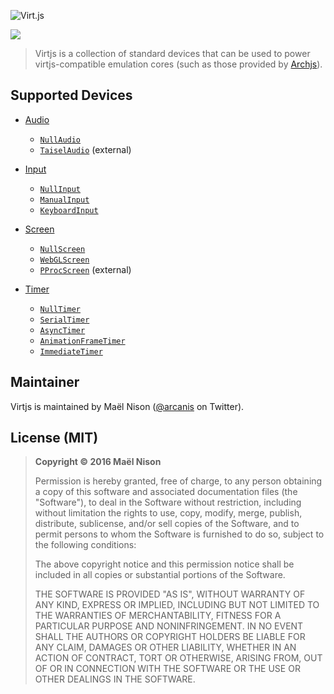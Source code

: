 ![Virt.js](http://arcanis.github.io/virtjs/documents/assets/logo.png)

![](http://arcanis.github.io/virtjs/documents/assets/github-banner.png)

> Virtjs is a collection of standard devices that can be used to power virtjs-compatible emulation cores (such as those provided by [Archjs](https://github.com/start9/archjs)).

## Supported Devices

  - [Audio](https://arcanis.github.io/virtjs/documentation/Audio.html)
      - [`NullAudio`](https://arcanis.github.io/virtjs/documentation/NullAudio.html)
      - [`TaiselAudio`](https://github.com/start9/taisel) (external)

  - [Input](https://arcanis.github.io/virtjs/documentation/Input.html)
      - [`NullInput`](https://arcanis.github.io/virtjs/documentation/NullInput.html)
      - [`ManualInput`](https://arcanis.github.io/virtjs/documentation/Manual.html)
      - [`KeyboardInput`](https://arcanis.github.io/virtjs/documentation/KeyboardInput.html)

  - [Screen](https://arcanis.github.io/virtjs/documentation/Screen.html)
      - [`NullScreen`](https://arcanis.github.io/virtjs/documentation/NullScreen.html)
      - [`WebGLScreen`](https://arcanis.github.io/virtjs/documentation/WebGLScreen.html)
      - [`PProcScreen`](https://github.com/start9/pprocjs) (external)

  - [Timer](https://arcanis.github.io/virtjs/documentation/Timer.html)
      - [`NullTimer`](https://arcanis.github.io/virtjs/documentation/NullTimer.html)
      - [`SerialTimer`](https://arcanis.github.io/virtjs/documentation/SerialTimer.html)
      - [`AsyncTimer`](https://arcanis.github.io/virtjs/documentation/AsyncTimer.html)
      - [`AnimationFrameTimer`](https://arcanis.github.io/virtjs/documentation/AnimationFrameTimer.html)
      - [`ImmediateTimer`](https://arcanis.github.io/virtjs/documentation/ImmediateTimer.html)

## Maintainer

Virtjs is maintained by Maël Nison ([@arcanis](https://twitter.com/arcanis) on Twitter).

## License (MIT)

> **Copyright © 2016 Maël Nison**
>
> Permission is hereby granted, free of charge, to any person obtaining a copy of this software and associated documentation files (the "Software"), to deal in the Software without restriction, including without limitation the rights to use, copy, modify, merge, publish, distribute, sublicense, and/or sell copies of the Software, and to permit persons to whom the Software is furnished to do so, subject to the following conditions:
>
> The above copyright notice and this permission notice shall be included in all copies or substantial portions of the Software.
>
> THE SOFTWARE IS PROVIDED "AS IS", WITHOUT WARRANTY OF ANY KIND, EXPRESS OR IMPLIED, INCLUDING BUT NOT LIMITED TO THE WARRANTIES OF MERCHANTABILITY, FITNESS FOR A PARTICULAR PURPOSE AND NONINFRINGEMENT. IN NO EVENT SHALL THE AUTHORS OR COPYRIGHT HOLDERS BE LIABLE FOR ANY CLAIM, DAMAGES OR OTHER LIABILITY, WHETHER IN AN ACTION OF CONTRACT, TORT OR OTHERWISE, ARISING FROM, OUT OF OR IN CONNECTION WITH THE SOFTWARE OR THE USE OR OTHER DEALINGS IN THE SOFTWARE.
